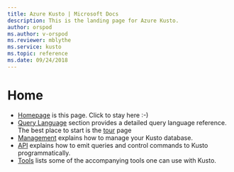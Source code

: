 ```yaml
---
title: Azure Kusto | Microsoft Docs
description: This is the landing page for Azure Kusto.
author: orspod
ms.author: v-orspod
ms.reviewer: mblythe
ms.service: kusto
ms.topic: reference
ms.date: 09/24/2018
---
```

# Home
* [Homepage](./index.md) is this page. Click to stay here :-)
* [Query Language](./query/index.md) section provides a detailed query language reference. The best place to start is the [tour](./query/tutorial.md) page
* [Management](./management/index.md) explains how to manage your Kusto database.
* [API](./api/index.md) explains how to emit queries and control commands to Kusto programmatically.
* [Tools](./tools/index.md) lists some of the accompanying tools one can use with Kusto.
